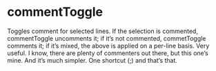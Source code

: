 commentToggle
=============

Toggles comment for selected lines. If the selection is commented, commentToggle uncomments it; if it’s not commented, commetToggle comments it; if it’s mixed, the above is applied on a per-line basis. Very useful. I know, there are plenty of commenters out there, but this one’s mine. And it’s much simpler. One shortcut (<Leader>;) and that’s that.
